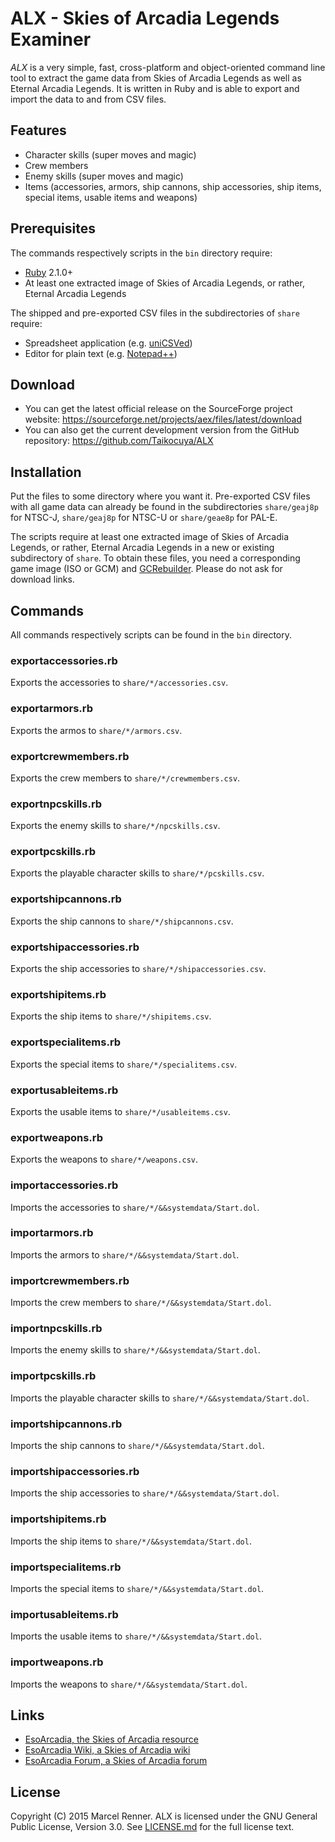 ALX - Skies of Arcadia Legends Examiner
=======================================

*ALX* is a very simple, fast, cross-platform and object-oriented command line 
tool to extract the game data from Skies of Arcadia Legends as well as Eternal 
Arcadia Legends. It is written in Ruby and is able to export and import the 
data to and from CSV files.

Features
--------

* Character skills (super moves and magic)
* Crew members
* Enemy skills (super moves and magic)
* Items (accessories, armors, ship cannons, ship accessories, ship items, 
  special items, usable items and weapons)

Prerequisites
-------------

The commands respectively scripts in the `bin` directory require:

* [Ruby](https://www.ruby-lang.org/) 2.1.0+
* At least one extracted image of Skies of Arcadia Legends, or rather, Eternal 
  Arcadia Legends

The shipped and pre-exported CSV files in the subdirectories of `share` 
require:

* Spreadsheet application (e.g. [uniCSVed](http://csved.sjfrancke.nl/))
* Editor for plain text (e.g. [Notepad++](https://notepad-plus-plus.org/))

Download
--------

* You can get the latest official release on the SourceForge project website:
  https://sourceforge.net/projects/aex/files/latest/download
* You can also get the current development version from the GitHub repository:
  https://github.com/Taikocuya/ALX

Installation
------------

Put the files to some directory where you want it. Pre-exported CSV files with 
all game data can already be found in the subdirectories `share/geaj8p` for 
NTSC-J, `share/geaj8p` for NTSC-U or `share/geae8p` for PAL-E.

The scripts require at least one extracted image of Skies of Arcadia Legends, 
or rather, Eternal Arcadia Legends in a new or existing subdirectory of 
`share`. To obtain these files, you need a corresponding game image (ISO or 
GCM) and [GCRebuilder](http://www.romhacking.net/utilities/619/). Please do not 
ask for download links.

Commands
--------

All commands respectively scripts can be found in the `bin` directory. 

### exportaccessories.rb

Exports the accessories to `share/*/accessories.csv`.

### exportarmors.rb

Exports the armos to `share/*/armors.csv`.

### exportcrewmembers.rb

Exports the crew members to `share/*/crewmembers.csv`.

### exportnpcskills.rb

Exports the enemy skills to `share/*/npcskills.csv`.

### exportpcskills.rb

Exports the playable character skills to `share/*/pcskills.csv`.

### exportshipcannons.rb

Exports the ship cannons to `share/*/shipcannons.csv`.

### exportshipaccessories.rb

Exports the ship accessories to `share/*/shipaccessories.csv`.

### exportshipitems.rb

Exports the ship items to `share/*/shipitems.csv`.

### exportspecialitems.rb

Exports the special items to `share/*/specialitems.csv`.

### exportusableitems.rb

Exports the usable items to `share/*/usableitems.csv`.

### exportweapons.rb

Exports the weapons to `share/*/weapons.csv`.

### importaccessories.rb

Imports the accessories to `share/*/&&systemdata/Start.dol`.

### importarmors.rb

Imports the armors to `share/*/&&systemdata/Start.dol`.

### importcrewmembers.rb

Imports the crew members to `share/*/&&systemdata/Start.dol`.

### importnpcskills.rb

Imports the enemy skills to `share/*/&&systemdata/Start.dol`.

### importpcskills.rb

Imports the playable character skills to `share/*/&&systemdata/Start.dol`.

### importshipcannons.rb

Imports the ship cannons to `share/*/&&systemdata/Start.dol`.

### importshipaccessories.rb

Imports the ship accessories to `share/*/&&systemdata/Start.dol`.

### importshipitems.rb

Imports the ship items to `share/*/&&systemdata/Start.dol`.

### importspecialitems.rb

Imports the special items to `share/*/&&systemdata/Start.dol`.

### importusableitems.rb

Imports the usable items to `share/*/&&systemdata/Start.dol`.

### importweapons.rb

Imports the weapons to `share/*/&&systemdata/Start.dol`.

Links
-----

* [EsoArcadia, the Skies of Arcadia resource](http://www.esoarcadia.org/)
* [EsoArcadia Wiki, a Skies of Arcadia wiki](http://www.esoarcadia.org/wiki)
* [EsoArcadia Forum, a Skies of Arcadia forum](http://www.esoarcadia.org/forum)

License
-------

Copyright (C) 2015 Marcel Renner. ALX is licensed under the GNU General Public 
License, Version 3.0. See [LICENSE.md](LICENSE.md) for the full license text.
